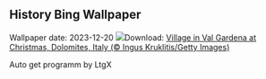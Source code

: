 ## History Bing Wallpaper
Wallpaper date: 2023-12-20
![](https://www.bing.com/th?id=OHR.ValGardenaItaly_EN-IN2770254332_UHD.jpg&w=1000)Download: [Village in Val Gardena at Christmas, Dolomites, Italy (© Ingus Kruklitis/Getty Images)](https://www.bing.com/th?id=OHR.ValGardenaItaly_EN-IN2770254332_UHD.jpg)

Auto get programm by LtgX
